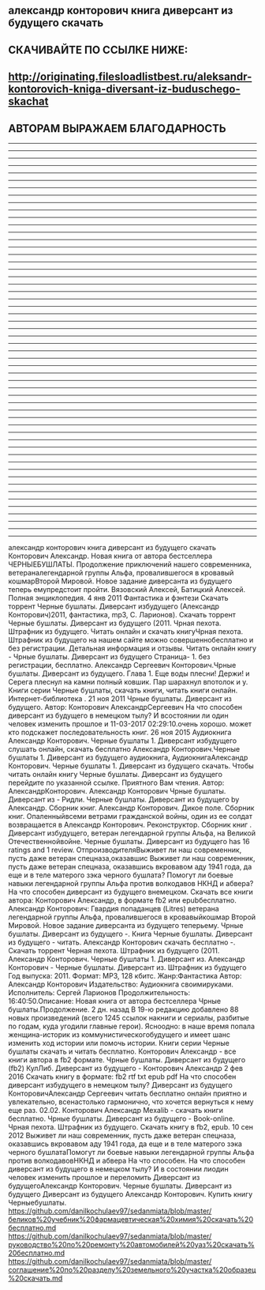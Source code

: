 александр конторович книга диверсант из будущего скачать
--------------------------------------------------
СКАЧИВАЙТЕ ПО ССЫЛКЕ НИЖЕ:
--------------------------------------------------
http://originating.filesloadlistbest.ru/aleksandr-kontorovich-kniga-diversant-iz-buduschego-skachat
--------------------------------------------------
АВТОРАМ ВЫРАЖАЕМ БЛАГОДАРНОСТЬ
--------------------------------------------------
--------------------------------------------------
--------------------------------------------------
--------------------------------------------------
--------------------------------------------------
--------------------------------------------------
--------------------------------------------------
--------------------------------------------------
--------------------------------------------------
--------------------------------------------------
--------------------------------------------------
--------------------------------------------------
--------------------------------------------------
--------------------------------------------------
--------------------------------------------------
--------------------------------------------------
--------------------------------------------------
--------------------------------------------------
--------------------------------------------------
--------------------------------------------------
--------------------------------------------------
--------------------------------------------------
--------------------------------------------------
--------------------------------------------------
--------------------------------------------------
--------------------------------------------------
--------------------------------------------------
--------------------------------------------------
--------------------------------------------------
--------------------------------------------------
--------------------------------------------------
--------------------------------------------------
--------------------------------------------------
--------------------------------------------------
--------------------------------------------------
--------------------------------------------------
--------------------------------------------------
--------------------------------------------------
--------------------------------------------------
--------------------------------------------------
--------------------------------------------------
--------------------------------------------------
--------------------------------------------------
--------------------------------------------------
--------------------------------------------------
--------------------------------------------------
--------------------------------------------------
--------------------------------------------------
--------------------------------------------------
--------------------------------------------------
--------------------------------------------------
--------------------------------------------------
--------------------------------------------------
--------------------------------------------------
--------------------------------------------------
александр конторович книга диверсант из будущего скачать Конторович Александр. Новая книга от автора бестселлера ЧЕРНЫЕБУШЛАТЫ. Продолжение приключений нашего современника, ветераналегендарной группы Альфа, провалившегося в кровавый кошмарВторой Мировой. Новое задание диверсанта из будущего  теперь емупредстоит пройти. Вязовский Алексей, Батицкий Алексей. Полная энциклопедия. 4 янв 2011  Фантастика и фэнтези  Скачать торрент Черные бушлаты. Диверсант избудущего (Александр Конторович)2011, фантастика, mp3, С. Ларионов). Скачать торрент Черные бушлаты. Диверсант из будущего (2011. Чрная пехота. Штрафник из будущего. Читать онлайн и скачать книгуЧрная пехота. Штрафник из будущего на нашем сайте можно совершеннобесплатно и без регистрации. Детальная информация и отзывы. Читать онлайн книгу - Чрные бушлаты. Диверсант из будущего Страница- 1. без регистрации, бесплатно.  Александр Сергеевич Конторович.Чрные бушлаты. Диверсант из будущего. Глава 1.  Еще воды плесни! Держи!  и Серега плеснул на камни полный ковшик. Пар шарахнул впотолок и у. Книги серии Черные бушлаты, скачать книги, читать книги онлайн. Интернет-библиотека . 21 ноя 2011  Чрные бушлаты. Диверсант из будущего. Автор: Конторович АлександрСергеевич  На что способен диверсант из будущего в немецком тылу? И всостоянии ли один человек изменить прошлое и  11-03-2017 02:29:10.очень хорошо. может кто подскажет последовательность книг. 26 ноя 2015  Аудиокнига Александр Конторович. Черные бушлаты 1. Диверсант избудущего слушать онлайн, скачать бесплатно Александр Конторович.Черные бушлаты 1. Диверсант из будущего аудиокнига, АудиокнигаАлександр Конторович. Черные бушлаты 1. Диверсант из будущего скачать. Чтобы читать онлайн книгу  Черные бушлаты. Диверсант из будущего перейдите по указанной ссылке. Приятного Вам чтения. Автор: АлександрКонторович. Александр Конторович Чрные бушлаты. Диверсант из  - Ридли. Черные бушлаты. Диверсант из будущего by Александр. Сборник книг. Александр Конторович. Дикое поле. Сборник книг. Опаленныйвсеми ветрами гражданской войны, один из ее солдат возвращается в Александр Конторович. Реконструктор. Сборник книг . Диверсант избудущего, ветеран легендарной группы Альфа, на Великой Отечественнойвойне. Черные бушлаты. Диверсант из будущего has 16 ratings and 1 review. ОтпроизводителяВыживет ли наш современник, пусть даже ветеран спецназа,оказавшис
Выживет ли наш современник, пусть даже ветеран спецназа, оказавшись вкровавом аду 1941 года, да еще и в теле матерого зэка  черного бушлата? Помогут ли боевые навыки легендарной группы Альфа против волкодавов НКНД и абвера? На что способен диверсант из будущего внемецком. Скачать все книги автора: Конторович Александр, в формате fb2 или epubбесплатно.  Александр Конторович: Гвардия попаданцев (Litres) ветерана легендарной группы Альфа, провалившегося в кровавыйкошмар Второй Мировой. Новое задание диверсанта из будущего  теперьему. Чрные бушлаты. Диверсант из будущего -. Книга Черные бушлаты. Диверсант из будущего - читать. Александр Конторович скачать бесплатно -. Скачать торрент Черная пехота. Штрафник из будущего (2011. Александр Конторович. Черные бушлаты 1. Диверсант из. Александр Конторович - Черные бушлаты. Диверсант из. Штрафник из будущего Год выпуска: 2011. Формат: MP3, 128 кбитс. Жанр:Фантастика Автор: Александр Конторович Издательство: Аудиокнига своимируками. Исполнитель: Сергей Ларионов Продолжительность: 16:40:50.Описание: Новая книга от автора бестселлера Чрные бушлаты.Продолжение. 2 дн. назад  В 19-ю редакцию добавлено 88 новых произведений (всего 1245 ссылок накниги и сериалы, разбитые по годам, куда угодили главные герои).  Ясноодно: в наше время попала женщина-историк из коммунистическогобудущего и имеет шанс изменить ход истории или помочь истории. Книги серии Черные бушлаты скачать и читать бесплатно. Конторович Александр - все книги автора в fb2 формате. Чрные бушлаты. Диверсант из будущего (fb2)  КулЛиб. Диверсант из будущего - Конторович Александр
2 фев 2016  Скачать книгу в формате: fb2 rtf txt epub pdf  На что способен диверсант избудущего в немецком тылу?  Диверсант из будущего КонторовичАлександр Сергеевич читать бесплатно онлайн приятно и увлекательно, всенастолько гармонично, что хочется вернуться к нему еще раз. 02.02. Конторович Александр  Mexalib - скачать книги бесплатно. Чрные бушлаты. Диверсант из будущего - Book-online. Чрная пехота. Штрафник из будущего. Скачать книгу в fb2, epub. 10 сен 2012  Выживет ли наш современник, пусть даже ветеран спецназа, оказавшись вкровавом аду 1941 года, да еще и в теле матерого зэка черного бушлатаПомогут ли боевые навыки легендарной группы Альфа против волкодавовНКНД и абвера На что способен. На что способен диверсант из будущего в немецком тылу? И в состоянии лиодин человек изменить прошлое и переломить  Диверсант из будущегоАлександр Конторович. Черные бушлаты. Диверсант из будущего Диверсант из будущего Александр Конторович. Купить книгу Черныебушлаты.
https://github.com/danilkochulaev97/sedanmiata/blob/master/беликов%20учебник%20фармацевтическая%20химия%20скачать%20бесплатно.md
https://github.com/danilkochulaev97/sedanmiata/blob/master/руководство%20по%20ремонту%20автомобилей%20уаз%20скачать%20бесплатно.md
https://github.com/danilkochulaev97/sedanmiata/blob/master/соглашение%20по%20разделу%20земельного%20участка%20образец%20скачать.md